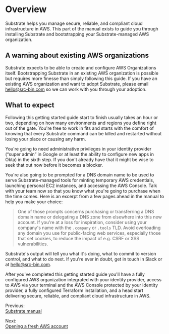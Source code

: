 # Overview

Substrate helps you manage secure, reliable, and compliant cloud infrastructure in AWS. This part of the manual exists to guide you through installing Substrate and bootstrapping your Substrate-managed AWS organization.

## A warning about existing AWS organizations

Substrate expects to be able to create and configure AWS Organizations itself. Bootstrapping Substrate in an existing AWS organization is possible but requires more finesse than simply following this guide. If you have an existing AWS organization and want to adopt Substrate, please email [hello@src-bin.com](mailto:hello@src-bin.com) so we can work with you through your adoption.

## What to expect

Following this getting started guide start to finish usually takes an hour or two, depending on how many environments and regions you define right out of the gate. You're free to work in fits and starts with the comfort of knowing that every Substrate command can be killed and restarted without losing your place or causing any harm.

You're going to need administrative privileges in your identity provider (“super admin” in Google or at least the ability to configure new apps in Okta) in the sixth step. If you don't already have that it might be wise to seek that out now before it becomes a blocker.

You're also going to be prompted for a DNS domain name to be used to serve Substrate-managed tools for minting temporary AWS credentials, launching personal EC2 instances, and accessing the AWS Console. Talk with your team now so that you know what you're going to purchase when the time comes. Here is an excerpt from a few pages ahead in the manual to help you make your choice:

> One of those prompts concerns purchasing or transferring a DNS domain name or delegating a DNS zone from elsewhere into this new account. If you're at a loss for inspiration, consider using your company's name with the `.company` or `.tools` TLD. Avoid overloading any domain you use for public-facing web services, especially those that set cookies, to reduce the impact of e.g. CSRF or XSS vulnerabilities.

Substrate's output will tell you what it's doing, what to commit to version control, and what to do next. If you're ever in doubt, get in touch in Slack or at [hello@src-bin.com](mailto:hello@src-bin.com).

After you've completed this getting started guide you'll have a fully configured AWS organization integrated with your identity provider, access to AWS via your terminal and the AWS Console protected by your identity provider, a fully configured Terraform installation, and a head start delivering secure, reliable, and compliant cloud infrastructure in AWS.

Previous:\
[Substrate manual](./)

Next:\
[Opening a fresh AWS account](opening-a-fresh-aws-account/)
